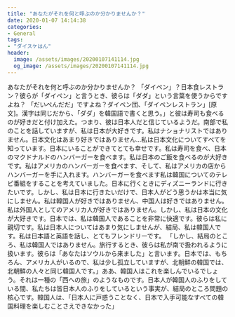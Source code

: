 ```yaml
---
title: "あなたがそれを何と呼ぶのか分かりませんか？"
date: 2020-01-07 14:14:38
categories:
- General
tags:
- "ダイスケはん"
header:
  image: /assets/images/20200107141114.jpg
  og_image: /assets/images/20200107141114.jpg
---
```


あなたがそれを何と呼ぶのか分かりませんか？ 「ダイペン」？日本食レストラン？彼らが「ダイペン」と言うとき、彼らは「ダダ」という言葉を使うからですよね？ 「だいぺんだだ」ですよね？ダイペン団、「ダイペンレストラン」[原文]。漢字は同じだから、「ダダ」を韓国語で書くと思う。」と彼は寿司も食べるのが好きだと付け加えた。つまり、彼は日本人だと信じているようだ。南部で私のことを話していますが、私は日本が大好きです。私はナショナリストではありません。日本文化はあまり好きではありません…私は日本文化についてすべてを知っています。日本にいることができてとても幸せです。私は寿司を食べ、日本のマクドナルドのハンバーガーを食べます。私は日本のご飯を食べるのが大好きです。私はアメリカのハンバーガーを食べます、そして、私はアメリカの店からハンバーガーを手に入れます。ハンバーガーを食べます私は韓国についてのテレビ番組をすることを考えていました。日本に行くときにディズニーランドに行きたいです。しかし、私は日本に行きたいだけで、日本人がどう思うかは本当に気にしません。私は韓国人が好きではありません、中国人は好きではありません。私は外国人としてのアメリカ人が好きではありません。しかし、私は日本の文化が大好きです。日本では、私は韓国人であることを非常に快適です。彼らは私に親切です。私は日本人についてはあまり気にしませんが、結局、私は韓国人です。私は日本語と英語を話し、とてもフレンドリーです。 「しかし、結局のところ、私は韓国人ではありません。旅行するとき、彼らは私が南で扱われるように扱います。彼らは「あなたはソウルから来ました」と言います。日本では、もちろん、アメリカ人がいるので、私は少し孤立していますが、北朝鮮の韓国では、北朝鮮の人々と同じ韓国人です。」ああ、韓国人はこれを楽しんでいるでしょう。それは一種の「西への旅」のようなものです。日本人が韓国人のふりをしている間、私たちは皆日本人のふりをしているという事実が、結局のところ問題の核心です。韓国人は、「日本人に戸惑うことなく、日本で入手可能なすべての韓国料理を楽しむことさえできなかった」
